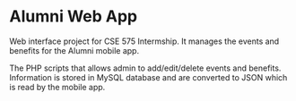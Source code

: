 # Alumni Web App

Web interface project for CSE 575 Intermship. It manages the events and benefits for the Alumni mobile app.

The PHP scripts that allows admin to add/edit/delete events and benefits. Information is stored in MySQL database and are converted to JSON which is read by the mobile app.
